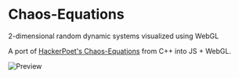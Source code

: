 # Chaos-Equations
2-dimensional random dynamic systems visualized using WebGL

A port of [HackerPoet's Chaos-Equations](https://github.com/HackerPoet/Chaos-Equations) from C++ into JS + WebGL.

![Preview](https://i.imgur.com/m9gTlG8.png)
